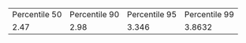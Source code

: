 
|               |               |               |               |
| ------------- | ------------- | ------------- | ------------- |
| Percentile 50 | Percentile 90 | Percentile 95 | Percentile 99 |
| 2.47          | 2.98          | 3.346         | 3.8632        |
